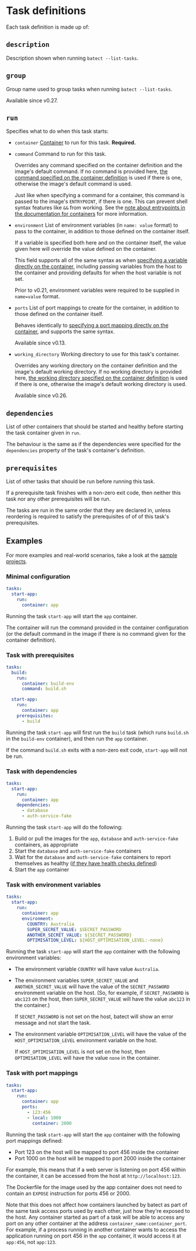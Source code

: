 # Task definitions

Each task definition is made up of:

## `description`
Description shown when running `batect --list-tasks`.

## `group`
Group name used to group tasks when running `batect --list-tasks`.

Available since v0.27.

## `run`
Specifies what to do when this task starts:

* `container` [Container](Containers.md) to run for this task. **Required.**

* `command` Command to run for this task.

    Overrides any command specified on the container definition and the image's default command. If no command is provided here,
    [the command specified on the container definition](Containers.md#command) is used if there is one, otherwise the image's default command is used.

    Just like when specifying a command for a container, this command is passed to the image's `ENTRYPOINT`, if there is one. This can prevent
    shell syntax features like `&&` from working. See the [note about entrypoints in the documentation for containers](Containers.md#command-entrypoint-note)
    for more information.

* `environment` List of environment variables (in `name: value` format) to pass to the container, in addition to those defined on the
  container itself.

    If a variable is specified both here and on the container itself, the value given here will override the value defined on the container.

    This field supports all of the same syntax as when [specifying a variable directly on the container](Containers.md#environment),
    including passing variables from the host to the container and providing defaults for when the host variable is not set.

    Prior to v0.21, environment variables were required to be supplied in `name=value` format.

* `ports` List of port mappings to create for the container, in addition to those defined on the container itself.

    Behaves identically to [specifying a port mapping directly on the container](Containers.md#ports), and supports the same syntax.

    Available since v0.13.

* `working_directory` Working directory to use for this task's container.

    Overrides any working directory on the container definition and the image's default working directory. If no working directory is provided here,
    [the working directory specified on the container definition](Containers.md#working_directory) is used if there is one, otherwise the image's default
    working directory is used.

    Available since v0.26.

## `dependencies`
List of other containers that should be started and healthy before starting the task container given in `run`.

The behaviour is the same as if the dependencies were specified for the `dependencies` property of the task's container's definition.

## `prerequisites`
List of other tasks that should be run before running this task.

If a prerequisite task finishes with a non-zero exit code, then neither this task nor any other prerequisites will be run.

The tasks are run in the same order that they are declared in, unless reordering is required to satisfy the prerequisites of
of of this task's prerequisites.

## Examples

For more examples and real-world scenarios, take a look at the [sample projects](../SampleProjects.md).

### Minimal configuration
```yaml
tasks:
  start-app:
    run:
      container: app
```

Running the task `start-app` will start the `app` container.

The container will run the command provided in the container configuration (or the default command in the image if there is no command
given for the container definition).

### Task with prerequisites
```yaml
tasks:
  build:
    run:
      container: build-env
      command: build.sh

  start-app:
    run:
      container: app
    prerequisites:
      - build
```

Running the task `start-app` will first run the `build` task (which runs `build.sh` in the `build-env` container), and then run the `app` container.

If the command `build.sh` exits with a non-zero exit code, `start-app` will not be run.

### Task with dependencies
```yaml
tasks:
  start-app:
    run:
      container: app
    dependencies:
      - database
      - auth-service-fake
```

Running the task `start-app` will do the following:

1. Build or pull the images for the `app`, `database` and `auth-service-fake` containers, as appropriate
2. Start the `database` and `auth-service-fake` containers
3. Wait for the `database` and `auth-service-fake` containers to report themselves as healthy
   ([if they have health checks defined](../tips/WaitingForDependenciesToBeReady.md))
4. Start the `app` container

### Task with environment variables
```yaml
tasks:
  start-app:
    run:
      container: app
      environment:
        COUNTRY: Australia
        SUPER_SECRET_VALUE: $SECRET_PASSWORD
        ANOTHER_SECRET_VALUE: ${SECRET_PASSWORD}
        OPTIMISATION_LEVEL: ${HOST_OPTIMISATION_LEVEL:-none}
```

Running the task `start-app` will start the `app` container with the following environment variables:

* The environment variable `COUNTRY` will have value `Australia`.

* The environment variables `SUPER_SECRET_VALUE` and `ANOTHER_SECRET_VALUE` will have the value of the `SECRET_PASSWORD` environment variable on
  the host. (So, for example, if `SECRET_PASSWORD` is `abc123` on the host, then `SUPER_SECRET_VALUE` will have the value `abc123` in the container.)

    If `SECRET_PASSWORD` is not set on the host, batect will show an error message and not start the task.

* The environment variable `OPTIMISATION_LEVEL` will have the value of the `HOST_OPTIMISATION_LEVEL` environment variable on the host.

    If `HOST_OPTIMISATION_LEVEL` is not set on the host, then `OPTIMISATION_LEVEL` will have the value `none` in the container.

### Task with port mappings
```yaml
tasks:
  start-app:
    run:
      container: app
      ports:
        - 123:456
        - local: 1000
          container: 2000
```

Running the task `start-app` will start the `app` container with the following port mappings defined:

* Port 123 on the host will be mapped to port 456 inside the container
* Port 1000 on the host will be mapped to port 2000 inside the container

For example, this means that if a web server is listening on port 456 within the container, it can be accessed from the host at `http://localhost:123`.

The Dockerfile for the image used by the app container does not need to contain an `EXPOSE` instruction for ports 456 or 2000.

Note that this does not affect how containers launched by batect as part of the same task access ports used by each other, just how they're exposed to the host.
Any container started as part of a task will be able to access any port on any other container at the address `container_name:container_port`. For example,
if a process running in another container wants to access the application running on port 456 in the `app` container, it would access it at `app:456`,
not `app:123`.

